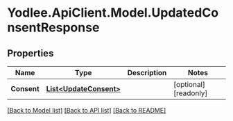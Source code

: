 # Yodlee.ApiClient.Model.UpdatedConsentResponse

## Properties

Name | Type | Description | Notes
------------ | ------------- | ------------- | -------------
**Consent** | [**List&lt;UpdateConsent&gt;**](UpdateConsent.md) |  | [optional] [readonly] 

[[Back to Model list]](../README.md#documentation-for-models) [[Back to API list]](../README.md#documentation-for-api-endpoints) [[Back to README]](../README.md)

